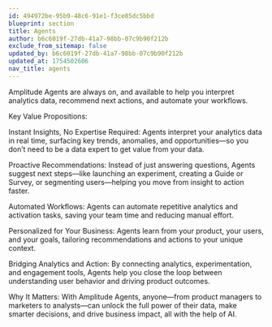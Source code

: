 ```yaml
---
id: 494972be-95b9-48c6-91e1-f3ce85dc5bbd
blueprint: section
title: Agents
author: b6c6019f-27db-41a7-98bb-07c9b90f212b
exclude_from_sitemap: false
updated_by: b6c6019f-27db-41a7-98bb-07c9b90f212b
updated_at: 1754502606
nav_title: agents
---
```

Amplitude Agents are always on, and available to help you interpret analytics data, recommend next actions, and automate your workflows. 


Key Value Propositions:

Instant Insights, No Expertise Required:
Agents interpret your analytics data in real time, surfacing key trends, anomalies, and opportunities—so you don’t need to be a data expert to get value from your data.

Proactive Recommendations:
Instead of just answering questions, Agents suggest next steps—like launching an experiment, creating a Guide or Survey, or segmenting users—helping you move from insight to action faster.

Automated Workflows:
Agents can automate repetitive analytics and activation tasks, saving your team time and reducing manual effort.

Personalized for Your Business:
Agents learn from your product, your users, and your goals, tailoring recommendations and actions to your unique context.

Bridging Analytics and Action:
By connecting analytics, experimentation, and engagement tools, Agents help you close the loop between understanding user behavior and driving product outcomes.

Why It Matters:
With Amplitude Agents, anyone—from product managers to marketers to analysts—can unlock the full power of their data, make smarter decisions, and drive business impact, all with the help of AI.